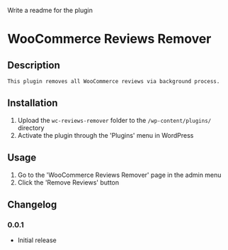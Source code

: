 Write a readme for the plugin

# WooCommerce Reviews Remover

## Description

    This plugin removes all WooCommerce reviews via background process.

## Installation

1. Upload the `wc-reviews-remover` folder to the `/wp-content/plugins/` directory
2. Activate the plugin through the 'Plugins' menu in WordPress  

## Usage

1. Go to the 'WooCommerce Reviews Remover' page in the admin menu
2. Click the 'Remove Reviews' button


## Changelog

### 0.0.1

- Initial release               


